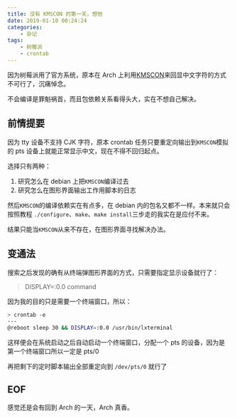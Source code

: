 ```yaml
---
title: 没有 KMSCON 的第一天，想他
date: 2019-01-10 00:24:24
categories:
    - 杂记
tags:
    - 树莓派
    - crontab
---
```


因为树莓派用了官方系统，原本在 Arch 上利用[KMSCON](https://wiki.archlinux.org/index.php/KMSCON)来回显中文字符的方式不可行了，沉痛悼念。

不会编译是罪魁祸首，而且包依赖关系看得头大，实在不想自己解决。

<!-- more -->

## 前情提要

因为 tty 设备不支持 CJK 字符，原本 crontab 任务只要重定向输出到`KMSCON`模拟的 pts 设备上就能正常显示中文，现在不得不回归起点。

选择只有两种：

1. 研究怎么在 debian 上把`KMSCON`编译过去
2. 研究怎么在图形界面输出工作用脚本的日志

然后`KMSCON`的编译依赖实在有点多，在 debian 内的包名又都不一样。本来就只会按照教程 `./configure`、`make`、`make install`三步走的我实在是应付不来。

结果只能当`KMSCON`从来不存在，在图形界面寻找解决办法。

## 变通法

搜索之后发现的确有从终端弹图形界面的方式，只需要指定显示设备就行了：

> DISPLAY=:0.0 command

因为我的目的只是需要一个终端窗口，所以：

```bash
> crontab -e
---
@reboot sleep 30 && DISPLAY=:0.0 /usr/bin/lxterminal
```

这样便会在系统启动之后自动启动一个终端窗口，分配一个 pts 的设备，因为是第一个终端窗口所以一定是 pts/0

再把剩下的定时脚本输出全部重定向到 `/dev/pts/0` 就行了

## EOF

感觉还是会有回到 Arch 的一天，Arch 真香。
